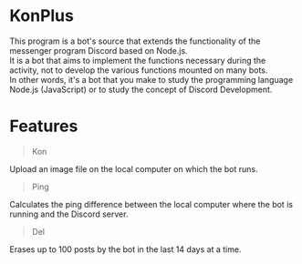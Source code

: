 # KonPlus
This program is a bot's source that extends the functionality of the messenger program Discord based on Node.js.  
It is a bot that aims to implement the functions necessary during the activity, not to develop the various functions mounted on many bots.  
In other words, it's a bot that you make to study the programming language Node.js (JavaScript) or to study the concept of Discord Development.

# Features
> Kon

Upload an image file on the local computer on which the bot runs.

> Ping

Calculates the ping difference between the local computer where the bot is running and the Discord server.

> Del

Erases up to 100 posts by the bot in the last 14 days at a time.